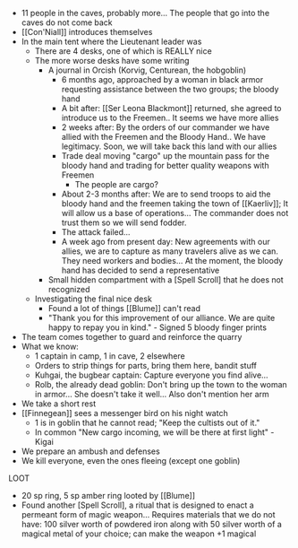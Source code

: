 - 11 people in the caves, probably more... The people that go into the caves do not come back
- [[Con'Niall]] introduces themselves
- In the main tent where the Lieutenant leader was
	- There are 4 desks, one of which is REALLY nice
	- The more worse desks have some writing
		- A journal in Orcish (Korvig, Centurean, the hobgoblin)
			- 6 months ago, approached by a woman in black armor requesting assistance between the two groups; the bloody hand
			- A bit after: [[Ser Leona Blackmont]] returned, she agreed to introduce us to the Freemen.. It seems we have more allies
			- 2 weeks after: By the orders of our commander we have allied with the Freemen and the Bloody Hand.. We have legitimacy. Soon, we will take back this land with our allies
			- Trade deal moving "cargo" up the mountain pass for the bloody hand and trading for better quality weapons with Freemen
				- The people are cargo?
			- About 2-3 months after: We are to send troops to aid the bloody hand and the freemen taking the town of [[Kaerliv]]; It will allow us a base of operations... The commander does not trust them so we will send fodder.
			- The attack failed...
			- A week ago from present day: New agreements with our allies, we are to capture as many travelers alive as we can. They need workers and bodies... At the moment, the bloody hand has decided to send a representative
		- Small hidden compartment with a [Spell Scroll] that he does not recognized
	- Investigating the final nice desk
		- Found a lot of things [[Blume]] can't read
		- "Thank you for this improvement of our alliance. We are quite happy to repay you in kind." - Signed 5 bloody finger prints
- The team comes together to guard and reinforce the quarry
- What we know:
	- 1 captain in camp, 1 in cave, 2 elsewhere
	- Orders to strip things for parts, bring them here, bandit stuff
	- Kuhgai, the bugbear captain: Capture everyone you find alive... 
	- Rolb, the already dead goblin: Don't bring up the town to the woman in armor... She doesn't take it well... Also don't mention her arm
- We take a short rest
- [[Finnegean]] sees a messenger bird on his night watch
	- 1 is in goblin that he cannot read; "Keep the cultists out of it."
	- In common "New cargo incoming, we will be there at first light" - Kigai
- We prepare an ambush and defenses 
- We kill everyone, even the ones fleeing (except one goblin)

LOOT
- 20 sp ring, 5 sp amber ring looted by [[Blume]]
- Found another [Spell Scroll], a ritual that is designed to enact a permeant form of magic weapon... Requires materials that we do not have: 100 silver worth of powdered iron along with 50 silver worth of a magical metal of your choice; can make the weapon +1 magical